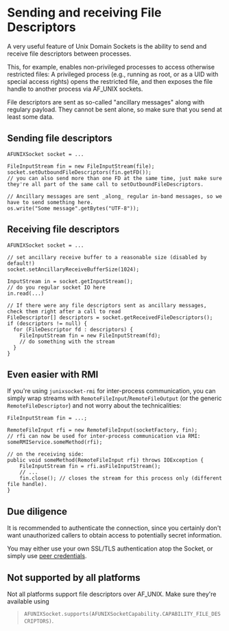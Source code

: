 # Sending and receiving File Descriptors

A very useful feature of Unix Domain Sockets is the ability to send and receive file descriptors
between processes.

This, for example, enables non-privileged processes to access otherwise restricted files:
A privileged process (e.g., running as root, or as a UID with special access rights) opens the
restricted file, and then exposes the file handle to another process via AF_UNIX sockets.

File descriptors are sent as so-called "ancillary messages" along with regulary payload.
They cannot be sent alone, so make sure that you send at least some data.

## Sending file descriptors

    AFUNIXSocket socket = ...
    
    FileInputStream fin = new FileInputStream(file);
    socket.setOutboundFileDescriptors(fin.getFD());
    // you can also send more than one FD at the same time, just make sure they're all part of the same call to setOutboundFileDescriptors. 
    
    // Ancillary messages are sent _along_ regular in-band messages, so we have to send something here.
    os.write("Some message".getBytes("UTF-8"));

## Receiving file descriptors

    AFUNIXSocket socket = ...
    
    // set ancillary receive buffer to a reasonable size (disabled by default!)
    socket.setAncillaryReceiveBufferSize(1024);
    
    InputStream in = socket.getInputStream();
    // do you regular socket IO here
    in.read(...)
    
    // If there were any file descriptors sent as ancillary messages, check them right after a call to read
    FileDescriptor[] descriptors = socket.getReceivedFileDescriptors();
    if (descriptors != null) {
      for (FileDescriptor fd : descriptors) {
        FileInputStream fin = new FileInputStream(fd);
        // do something with the stream
      }
    }
    
## Even easier with RMI

If you're using `junixsocket-rmi` for inter-process communication, you can simply wrap streams with
`RemoteFileInput`/`RemoteFileOutput` (or the generic `RemoteFileDescriptor`) and not worry about the
technicalities:

    FileInputStream fin = ...;
    
    RemoteFileInput rfi = new RemoteFileInput(socketFactory, fin);
    // rfi can now be used for inter-process communication via RMI:
    someRMIService.someMethod(rfi);
    
    // on the receiving side:
    public void someMethod(RemoteFileInput rfi) throws IOException {
        FileInputStream fin = rfi.asFileInputStream();
        // ...
        fin.close(); // closes the stream for this process only (different file handle).
    } 

## Due diligence
 
 It is recommended to authenticate the connection, since you certainly don't want unauthorized callers
 to obtain access to potentially secret information.
 
 You may either use your own SSL/TLS authentication atop the Socket, or simply use [peer credentials](peercreds.html).

## Not supported by all platforms

 Not all platforms support file descriptors over AF_UNIX. Make sure they're available using
> `AFUNIXSocket.supports(AFUNIXSocketCapability.CAPABILITY_FILE_DESCRIPTORS)`.
